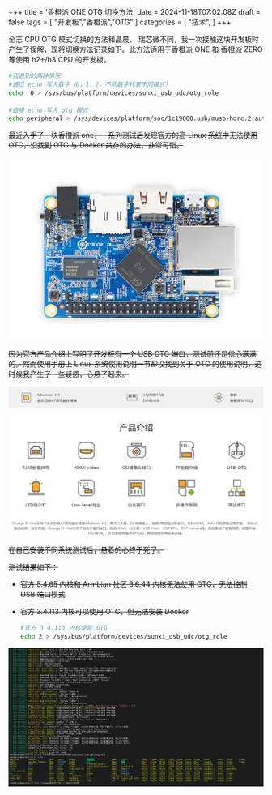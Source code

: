+++
title = '香橙派 ONE OTG 切换方法'
date = 2024-11-18T07:02:08Z
draft = false
tags = [
    "开发板","香橙派","OTG"
]
categories = [
    "技术",
]
+++

全志 CPU OTG 模式切换的方法和晶晨、 瑞芯微不同，我一次接触这块开发板时产生了误解，现将切换方法记录如下。此方法适用于香橙派 ONE 和 香橙派 ZERO 等使用 h2+/h3 CPU 的开发板。

```bash
#我遇到的两种情况
#通过 echo 写入数字（0，1，2，不同数字代表不同模式）
echo  0 > /sys/bus/platform/devices/sunxi_usb_udc/otg_role

#直接 echo 写入 otg 模式
echo peripheral > /sys/devices/platform/soc/1c19000.usb/musb-hdrc.2.auto/mode
```

~~最近入手了一块香橙派 one，一系列测试后发现官方的高 Linux 系统中无法使用 OTG，没找到 OTG 与 Docker 共存的办法，非常可惜。~~


![orange-pi-one-banner-img](/img/orange-pi-one-banner-img-1731912755718-2.png)



~~因为官方产品介绍上写明了开发板有一个 USB OTG 端口，测试前还是信心满满的。然而使用手册上 Linux 系统使用说明一节却没找到关于 OTG 的使用说明，这时候我产生了一些疑惑，心悬了起来。~~

![image-20241118145156089](/img/image-20241118145156089.png)

~~在自己安装不同系统测试后，悬着的心终于死了。~~

~~测试结果如下：~~

- ~~官方 5.4.65 内核和 Armbian 社区 6.6.44 内核无法使用 OTG，无法控制 USB 端口模式~~

- ~~官方 3.4.113 内核可以使用 OTG，但无法安装 Docker~~

  ```bash
  #官方 3.4.113 内核使能 OTG
  echo 2 > /sys/bus/platform/devices/sunxi_usb_udc/otg_role
  ```

![image-20241118142509993](/img/image-20241118142509993.png)